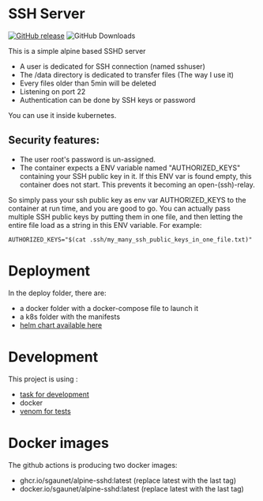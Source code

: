 # SSH Server

[![GitHub release](https://img.shields.io/github/release/sgaunet/alpine-sshd.svg)](https://github.com/sgaunet/helm-alpine-sshd/releases/latest)
![GitHub Downloads](https://img.shields.io/github/downloads/sgaunet/alpine-sshd/total)

This is a simple alpine based SSHD server

  * A user is dedicated for SSH connection (named sshuser)
  * The /data directory is dedicated to transfer files (The way I use it)
  * Every files older than 5min will be deleted
  * Listening on port 22
  * Authentication can be done by SSH keys or password
  
You can use it inside kubernetes.

## Security features:

* The user root's password is un-assigned. 
* The container expects a ENV variable named "AUTHORIZED_KEYS" containing your SSH public key in it. If this ENV var is found empty, this container does not start. This prevents it becoming an open-(ssh)-relay. 

So simply pass your ssh public key as env var AUTHORIZED_KEYS to the container at run time, and you are good to go. You can actually pass multiple SSH public keys by putting them in one file, and then letting the entire file load as a string in this ENV variable. For example:

```
AUTHORIZED_KEYS="$(cat .ssh/my_many_ssh_public_keys_in_one_file.txt)"
```

# Deployment

In the deploy folder, there are:

* a docker folder with a docker-compose file to launch it
* a k8s folder with the manifests
* [helm chart available here](https://github.com/sgaunet/helm-alpine-sshd)

# Development

This project is using :

* [task for development](https://taskfile.dev/#/)
* docker
* [venom for tests](https://github.com/ovh/venom)

# Docker images

The github actions is producing two docker images:

* ghcr.io/sgaunet/alpine-sshd:latest (replace latest with the last tag)
* docker.io/sgaunet/alpine-sshd:latest (replace latest with the last tag)

